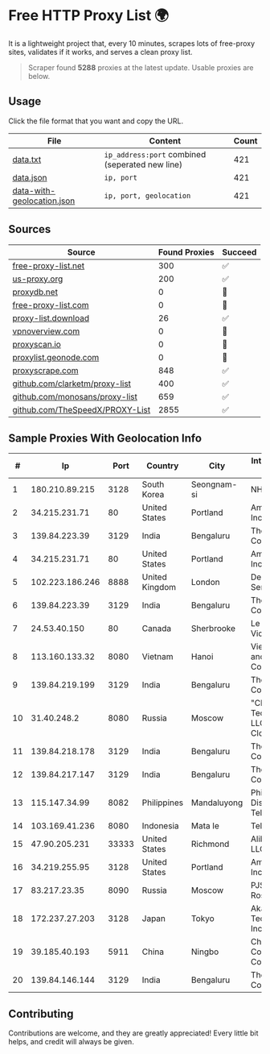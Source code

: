 
# Free HTTP Proxy List 🌍

It is a lightweight project that, every 10 minutes, scrapes lots of free-proxy sites, validates if it works, and serves a clean proxy list.


> Scraper found **5288** proxies at the latest update. Usable proxies are below.

## Usage

Click the file format that you want and copy the URL.


|File|Content|Count|
|----|-------|-----|
|[data.txt](https://raw.githubusercontent.com/themiralay/Proxy-List-World/master/data.txt)|`ip_address:port` combined (seperated new line)|421|
|[data.json](https://raw.githubusercontent.com/themiralay/Proxy-List-World/master/data.json)|`ip, port`|421|
|[data-with-geolocation.json](https://raw.githubusercontent.com/themiralay/Proxy-List-World/master/data-with-geolocation.json)|`ip, port, geolocation`|421|

## Sources

|Source|Found Proxies|Succeed|
|------|-------------|-------|
|[free-proxy-list.net](https://free-proxy-list.net)|300|✅|
|[us-proxy.org](https://www.us-proxy.org)|200|✅|
|[proxydb.net](http://proxydb.net)|0|🚫|
|[free-proxy-list.com](https://free-proxy-list.com/?page=&port=&type%5B%5D=http&type%5B%5D=https&up_time=0&search=Search)|0|🚫|
|[proxy-list.download](https://www.proxy-list.download/HTTP)|26|✅|
|[vpnoverview.com](https://vpnoverview.com/privacy/anonymous-browsing/free-proxy-servers)|0|🚫|
|[proxyscan.io](https://www.proxyscan.io)|0|🚫|
|[proxylist.geonode.com](https://proxylist.geonode.com/api/proxy-list?limit=300&page=1&sort_by=lastChecked&sort_type=desc&protocols=http,https)|0|🚫|
|[proxyscrape.com](https://api.proxyscrape.com/v2/?request=displayproxies&protocol=http&timeout=10000&country=all&ssl=all&anonymity=all)|848|✅|
|[github.com/clarketm/proxy-list](https://raw.githubusercontent.com/clarketm/proxy-list/master/proxy-list-raw.txt)|400|✅|
|[github.com/monosans/proxy-list](https://raw.githubusercontent.com/monosans/proxy-list/main/proxies/http.txt)|659|✅|
|[github.com/TheSpeedX/PROXY-List](https://raw.githubusercontent.com/TheSpeedX/PROXY-List/master/http.txt)|2855|✅|


## Sample Proxies With Geolocation Info

|#|Ip|Port|Country|City|Internet Service Provider|
|-|--|----|-------|----|-------------------------|
|1|180.210.89.215|3128|South Korea|Seongnam-si|NHNCLOUD|
|2|34.215.231.71|80|United States|Portland|Amazon.com, Inc.|
|3|139.84.223.39|3129|India|Bengaluru|The Constant Company, LLC|
|4|34.215.231.71|80|United States|Portland|Amazon.com, Inc.|
|5|102.223.186.246|8888|United Kingdom|London|Dedicated Servers|
|6|139.84.223.39|3129|India|Bengaluru|The Constant Company, LLC|
|7|24.53.40.150|80|Canada|Sherbrooke|Le Groupe Videotron Ltee|
|8|113.160.133.32|8080|Vietnam|Hanoi|VietNam Post and Telecom Corporation|
|9|139.84.219.199|3129|India|Bengaluru|The Constant Company, LLC|
|10|31.40.248.2|8080|Russia|Moscow|"Cloud Technologies" LLC trading as Cloud.ru|
|11|139.84.218.178|3129|India|Bengaluru|The Constant Company, LLC|
|12|139.84.217.147|3129|India|Bengaluru|The Constant Company, LLC|
|13|115.147.34.99|8082|Philippines|Mandaluyong|Philippine Long Distance Telephone Co.|
|14|103.169.41.236|8080|Indonesia|Mata Ie|Telnet Indonesia|
|15|47.90.205.231|33333|United States|Richmond|Alibaba.com LLC|
|16|34.219.255.95|3128|United States|Portland|Amazon.com, Inc.|
|17|83.217.23.35|8090|Russia|Moscow|PJSC Rostelecom|
|18|172.237.27.203|3128|Japan|Tokyo|Akamai Technologies, Inc.|
|19|39.185.40.193|5911|China|Ningbo|China Mobile Communications Corporation|
|20|139.84.146.144|3129|India|Bengaluru|The Constant Company, LLC|



## Contributing

Contributions are welcome, and they are greatly appreciated! Every
little bit helps, and credit will always be given.

